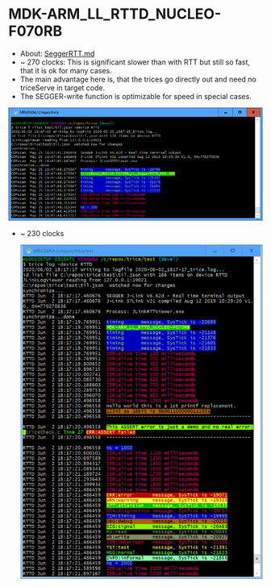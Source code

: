 # MDK-ARM_LL_RTTD_NUCLEO-F070RB
- About: [SeggerRTT.md](SeggerRTT.md)
- ~ 270 clocks: This is significant slower than with RTT but still so fast, that it is ok for many cases.
- The main advantage here is, that the trices go directly out and need no triceServe in target code.
- The SEGGER-write function is optimizable for speed in special cases.

![triceDemo_NUCLEO-F030RB_LL_SeggerRTTD_MDK-ARM.PNG](./README.media/triceDemo_NUCLEO-F030RB_LL_SeggerRTTD_MDK-ARM.PNG)

- ~ 230 clocks

  ![MDK-ARM_LL_RTTD_NUCLEO-F070RB_0.PNG](./README.media/MDK-ARM_LL_RTTD_NUCLEO-F070RB_0.PNG)